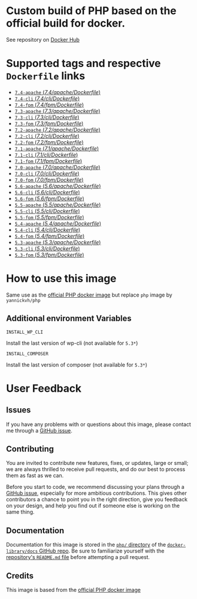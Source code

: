 # Custom build of PHP based on the official build for docker.

See repository on [Docker Hub](https://hub.docker.com/repository/docker/yannickvh/php)

# Supported tags and respective `Dockerfile` links

- [ `7.4-apache` (*7.4/apache/Dockerfile*)](https://github.com/yvh/docker-php/blob/master/apache/Dockerfile)
- [ `7.4-cli` (*7.4/cli/Dockerfile*)](https://github.com/yvh/docker-php/blob/master/cli/Dockerfile)
- [ `7.4-fpm` (*7.4/fpm/Dockerfile*)](https://github.com/yvh/docker-php/blob/master/fpm/Dockerfile)
- [ `7.3-apache` (*7.3/apache/Dockerfile*)](https://github.com/yvh/docker-php/blob/7.3/apache/Dockerfile)
- [ `7.3-cli` (*7.3/cli/Dockerfile*)](https://github.com/yvh/docker-php/blob/7.3/cli/Dockerfile)
- [ `7.3-fpm` (*7.3/fpm/Dockerfile*)](https://github.com/yvh/docker-php/blob/7.3/fpm/Dockerfile)
- [ `7.2-apache` (*7.2/apache/Dockerfile*)](https://github.com/yvh/docker-php/blob/7.2/apache/Dockerfile)
- [ `7.2-cli` (*7.2/cli/Dockerfile*)](https://github.com/yvh/docker-php/blob/7.2/cli/Dockerfile)
- [ `7.2-fpm` (*7.2/fpm/Dockerfile*)](https://github.com/yvh/docker-php/blob/7.2/fpm/Dockerfile)
- [ `7.1-apache` (*7.1/apache/Dockerfile*)](https://github.com/yvh/docker-php/blob/7.1/apache/Dockerfile)
- [ `7.1-cli` (*7.1/cli/Dockerfile*)](https://github.com/yvh/docker-php/blob/7.1/cli/Dockerfile)
- [ `7.1-fpm` (*7.1/fpm/Dockerfile*)](https://github.com/yvh/docker-php/blob/7.1/fpm/Dockerfile)
- [ `7.0-apache` (*7.0/apache/Dockerfile*)](https://github.com/yvh/docker-php/blob/7.0/apache/Dockerfile)
- [ `7.0-cli` (*7.0/cli/Dockerfile*)](https://github.com/yvh/docker-php/blob/7.0/cli/Dockerfile)
- [ `7.0-fpm` (*7.0/fpm/Dockerfile*)](https://github.com/yvh/docker-php/blob/7.0/fpm/Dockerfile)
- [ `5.6-apache` (*5.6/apache/Dockerfile*)](https://github.com/yvh/docker-php/blob/5.6/apache/Dockerfile)
- [ `5.6-cli` (*5.6/cli/Dockerfile*)](https://github.com/yvh/docker-php/blob/5.6/cli/Dockerfile)
- [ `5.6-fpm` (*5.6/fpm/Dockerfile*)](https://github.com/yvh/docker-php/blob/5.6/fpm/Dockerfile)
- [ `5.5-apache` (*5.5/apache/Dockerfile*)](https://github.com/yvh/docker-php/blob/5.5/apache/Dockerfile)
- [ `5.5-cli` (*5.5/cli/Dockerfile*)](https://github.com/yvh/docker-php/blob/5.5/cli/Dockerfile)
- [ `5.5-fpm` (*5.5/fpm/Dockerfile*)](https://github.com/yvh/docker-php/blob/5.5/fpm/Dockerfile)
- [ `5.4-apache` (*5.4/apache/Dockerfile*)](https://github.com/yvh/docker-php/blob/5.4/apache/Dockerfile)
- [ `5.4-cli` (*5.4/cli/Dockerfile*)](https://github.com/yvh/docker-php/blob/5.4/cli/Dockerfile)
- [ `5.4-fpm` (*5.4/fpm/Dockerfile*)](https://github.com/yvh/docker-php/blob/5.4/fpm/Dockerfile)
- [ `5.3-apache` (*5.3/apache/Dockerfile*)](https://github.com/yvh/docker-php/blob/5.3/apache/Dockerfile)
- [ `5.3-cli` (*5.3/cli/Dockerfile*)](https://github.com/yvh/docker-php/blob/5.3/cli/Dockerfile)
- [ `5.3-fpm` (*5.3/fpm/Dockerfile*)](https://github.com/yvh/docker-php/blob/5.3/fpm/Dockerfile)

# How to use this image

Same use as the [official PHP docker image](https://hub.docker.com/_/php/) but replace `php` image by `yannickvh/php`

## Additional environment Variables

`INSTALL_WP_CLI`  

Install the last version of wp-cli (not available for `5.3*`)

`INSTALL_COMPOSER`

Install the last version of composer (not available for `5.3*`)

# User Feedback

## Issues

If you have any problems with or questions about this image, please contact me through a [GitHub issue](https://github.com/yvh/docker-php/issues).

## Contributing

You are invited to contribute new features, fixes, or updates, large or small; we are always thrilled to receive pull requests, and do our best to process them as fast as we can.

Before you start to code, we recommend discussing your plans through a [GitHub issue](https://github.com/docker-library/php/issues), especially for more ambitious contributions. This gives other contributors a chance to point you in the right direction, give you feedback on your design, and help you find out if someone else is working on the same thing.

## Documentation

Documentation for this image is stored in the [`php/` directory](https://github.com/docker-library/docs/tree/master/php) of the [`docker-library/docs` GitHub repo](https://github.com/docker-library/docs). Be sure to familiarize yourself with the [repository's `README.md` file](https://github.com/docker-library/docs/blob/master/README.md) before attempting a pull request.

## Credits

This image is based from the [official PHP docker image](https://hub.docker.com/_/php/)
